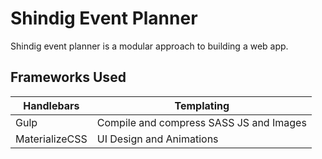 # Shindig Event Planner

Shindig event planner is a modular approach to building a web app.

## Frameworks Used

Handlebars     | Templating
-------------- | ---------------------------------------
Gulp           | Compile and compress SASS JS and Images
MaterializeCSS | UI Design and Animations
